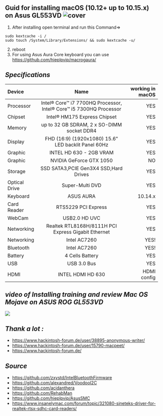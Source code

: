 **Guid for installing macOS (10.12+ up to 10.15.x) on Asus GL553VD**
![cover](https://raw.githubusercontent.com/MohammadtaghiFarkhondekar/macOS-Mojave-For-Asus-ROG-GL553VD/master/cover.jpg)
----------------------------------------------
1. After installing open terminal and run this Command=> 
```
sudo kextcache -i /
sudo touch /System/Library/Extensions/ && sudo kextcache -u/
```
2. reboot
3. For using Asus Aura Core keyboard you can use https://github.com/hieplpvip/macrogaura/

*Specifications*
----------------------------------------
| Device | Name |working in macOS |
| :---         |     :---:      |          ---: |
| Processor   |Intel® Core™ i7 7700HQ Processor, Intel® Core™ i5 7300HQ Processor| YES   |
| Chipset     | Intel® HM175 Express Chipset       | YES      |
| Memory     | up to 32 GB SDRAM, 2 x SO-DIMM socket DDR4 | YES |
| Display   | FHD (16:9) (1920x1080) 15.6" LED backlit Panel 60Hz | YES |
| Graphic | INTEL HD 630 - 2GB VRAM | YES |
| Graphic | NVIDIA GeForce GTX 1050 | NO |
| Storage |SSD SATA3,PCIE Gen3X4 SSD,Hard Drives | YES|
| Optical Drive | Super-Multi DVD | YES |
| Keyboard | ASUS AURA | 10.14.x |
| Card Reader | RTS5229 PCI Express | YES |
| WebCam | USB2.0 HD UVC | YES |
| Networking | Realtek RTL8168H/8111H PCI Express Gigabit Ethernet | YES |
| Networking | Intel AC7260 | YES! |
| Bluetooth | Intel AC7260 | YES! |
| Battery | 4 Cells Battery | YES |
| USB | USB 3.0 Bus | YES |
| HDMI | INTEL HDMI HD 630 | HDMI config |

*video of Installing training and review Mac OS Mojave on ASUS ROG GL553VD*
----------------------------------------------
[![](http://img.youtube.com/vi/iby0x87ztog/0.jpg)](http://www.youtube.com/watch?v=iby0x87ztog "")

*Thank a lot :*
----------------------------------------------
- https://www.hackintosh-forum.de/user/38895-anonymous-writer/
- https://www.hackintosh-forum.de/user/15790-macpeet/
- https://www.hackintosh-forum.de/

*Source*
----------------------------------------------
- https://github.com/zxystd/IntelBluetoothFirmware
- https://github.com/alexandred/VoodooI2C
- https://github.com/acidanthera
- https://github.com/RehabMan
- https://github.com/hieplpvip/AsusSMC
- https://www.insanelymac.com/forum/topic/321080-sineteks-driver-for-realtek-rtsx-sdhc-card-readers/
